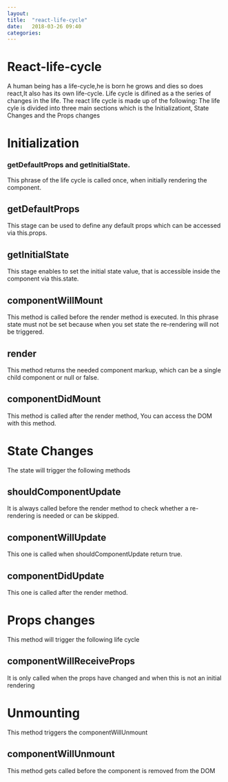 ```yaml
---
layout: 
title:  "react-life-cycle"
date:   2018-03-26 09:40
categories: 
---
```

 # React-life-cycle
 A human being has a life-cycle,he is born he grows and dies so does react,It also has its own life-cycle.
 Life cycle is difined as a the series of changes in the life.
 The react life cycle is made up of the following:
The life cyle is divided into three main sections which is the Initializationt, State Changes and the Props changes

# Initialization
### getDefaultProps and getInitialState.
 This phrase of the life cycle is called once, when initially rendering the component.
## getDefaultProps
This stage can be used to define any default props which can be accessed via this.props.
## getInitialState
This stage enables to set the initial state value, that is accessible inside the component via this.state.
## componentWillMount 
This method is called before the render method is executed.
In this phrase state must not be set because when you set state the re-rendering will not be triggered.
## render 
This method returns the needed component markup, which can be a single child component or null or false.
## componentDidMount 
This method is called after the render method, You can access the DOM with this method.

# State Changes
The state will trigger the following methods
## shouldComponentUpdate
It is always called before the render method to check whether a re-rendering is needed or can be skipped.
## componentWillUpdate 
This one is called when shouldComponentUpdate return true.
## componentDidUpdate 
This one is called after the render method.

# Props changes
This method will trigger the following life cycle

## componentWillReceiveProps
It is only called when the props have changed and when this is not an initial rendering

# Unmounting
This method triggers the  componentWillUnmount
## componentWillUnmount
This method  gets called before the component is removed from the DOM

 
